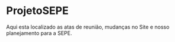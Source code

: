 # ProjetoSEPE
Aqui esta localizado as atas de reunião, mudanças no Site e nosso planejamento para a SEPE.
